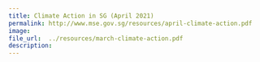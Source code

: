 ```yaml
---  
title: Climate Action in SG (April 2021)  
permalink: http://www.mse.gov.sg/resources/april-climate-action.pdf
image:  
file_url:  ../resources/march-climate-action.pdf
description:  
---  
```

